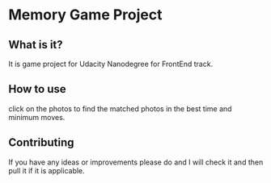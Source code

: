# Memory Game Project

## What is it?

It is game project for Udacity Nanodegree for FrontEnd track.


## How to use

click on the photos to find the matched photos in the best time and minimum moves.


## Contributing

If you have any ideas or improvements please do and I will check it and then pull it if it is applicable.

